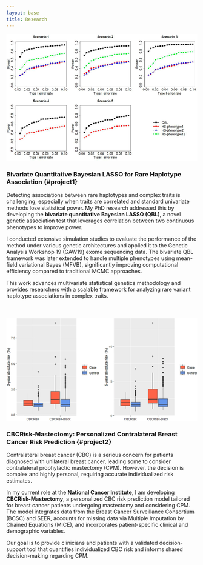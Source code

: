 ```yaml
---
layout: base
title: Research
---
```


<style>
    /* Style to add space between sections */
    .research-section {
        margin-bottom: 50px; /* Adjust the margin as needed */
    }
</style>

![QBL Framework](/images/research_images/BivariateQBL.jpg)

### Bivariate Quantitative Bayesian LASSO for Rare Haplotype Association {#project1}
<div class="research-section">
    <p>Detecting associations between rare haplotypes and complex traits is challenging, especially when traits are correlated and standard univariate methods lose statistical power. My PhD research addressed this by developing the <b>bivariate quantitative Bayesian LASSO (QBL)</b>, a novel genetic association test that leverages correlation between two continuous phenotypes to improve power.</p>
    <p>I conducted extensive simulation studies to evaluate the performance of the method under various genetic architectures and applied it to the Genetic Analysis Workshop 19 (GAW19) exome sequencing data. The bivariate QBL framework was later extended to handle multiple phenotypes using mean-field variational Bayes (MFVB), significantly improving computational efficiency compared to traditional MCMC approaches.</p>
    <p>This work advances multivariate statistical genetics methodology and provides researchers with a scalable framework for analyzing rare variant haplotype associations in complex traits.</p>
</div>

![CBCRisk Flowchart](/images/research_images/CBCRiskBlack.jpg)

### CBCRisk-Mastectomy: Personalized Contralateral Breast Cancer Risk Prediction {#project2}
<div class="research-section">
    <p>Contralateral breast cancer (CBC) is a serious concern for patients diagnosed with unilateral breast cancer, leading some to consider contralateral prophylactic mastectomy (CPM). However, the decision is complex and highly personal, requiring accurate individualized risk estimates.</p>
    <p>In my current role at the <b>National Cancer Institute</b>, I am developing <b>CBCRisk-Mastectomy</b>, a personalized CBC risk prediction model tailored for breast cancer patients undergoing mastectomy and considering CPM. The model integrates data from the Breast Cancer Surveillance Consortium (BCSC) and SEER, accounts for missing data via Multiple Imputation by Chained Equations (MICE), and incorporates patient-specific clinical and demographic variables.</p>
    <p>Our goal is to provide clinicians and patients with a validated decision-support tool that quantifies individualized CBC risk and informs shared decision-making regarding CPM.</p>
    
</div>
